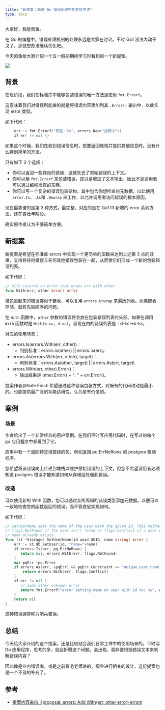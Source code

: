 ```yaml
---
title: "新提案：新增 Go 错误处理中的套娃方法"
type: docs
---
```


大家好，我是煎鱼。

在 Go 的编程中，错误处理机制的处理永远是大家在讨论。不过 Go1 没法大动干戈了，那就想办法继续优化吧。

今天煎鱼给大家介绍一个五一假期期间学习时看到的一个新提案。

![](https://image.eddycjy.com/09ca09665f7f177e5796631ae4add710.png)


## 背景

在现阶段，我们在标准库中能够包装错误的唯一方法是使用 `fmt.Errorf`。

这意味着我们对错误所能做的就是将错误内容添加到其 `.Error()` 输出中，以此实现 error 类型。

如下代码：

```go
	err := fmt.Errorf("煎鱼：%s", errors.New("放假中"))
	if err != nil {}
```

如果这个时候，我们在收到错误信息时，想要返回堆栈并提供其他信息时，没有什么特别简单的方法。

只有如下 3 个选择：
- 你可以返回一些其他的错误，这就失去了原始错误的上下文。
- 你可以用 `fmt.Errorf` 来包装错误，这只是增加了文本输出，因此不是调用者可以通过编程检查的东西。
- 你可以写一个复杂的错误包装结构，其中包含你想检查的元数据，以此使用 `error.Is`、`.As`和 `.Unwrap` 来工作，以允许调用者访问错误的根本原因。

现在最靠谱的是第 3 种方式，最完整，对应的是在 Go1.13 新增的 error 系列方法，还在青壮年阶段。

确实原作者认为不够简单方便。

## 新提案

新提案是希望在标准库 errors 中实现一个更简单的函数来达到上述第 3 点的效果，支持将任何错误与任何其他错误包装在一起，从而使它们形成一个新的包装错误列表。

如下代码：


```go
// With returns an error that wraps err with other.  
func With(err, other error) error
```

被包裹起来的错误类似于链表，可以复用 `errors.Unwrap` 来遍历列表。而类链表存储，就有先后顺序的问题。

在 `With` 函数中，`other` 参数的错误将会放在包装错误列表的头部。如果在调用  `With` 函数时是 `With(b->a, d->c)`，呈现在内的错误列表是：d->c->b->a。

对应的使用场景：
- errors.Is(errors.With(err, other))：
  - 判别标准：errors.Is(other) || errors.Is(err)。
- errors.As(errors.With(err, other), target)： 
  - 判别标准：errors.As(other, target) || errors.As(err, target)
- errors.With(err, other).Error()：
  - 输出结果是 other.Error() + ": " + err.Error()。

提案作者@Nate Finch 希望通过这种错误包装方式，对既有的代码改动是最小的。也能提供最广泛的功能适用性，认为是有价值的。

## 案例

### 场景

作者给出了一个非常经典的用户案例。在我们平时写应用代码时，在写过的每个 go 应用程序中都看到了它。

应用中有一个返回特定域错误的包，例如返回 pq.ErrNoRows 的 postgres 驱动程序。

您希望将该错误向上传递到堆栈以维护原始错误的上下文，但您不希望调用者必须知道 postgres 错误才能知道如何从存储层处理此错误。

### 改造

可以使用新的 With 函数，您可以通过众所周知的错误类型添加元数据，以便可以一致地检查您的函数返回的错误，而不管底层实现如何。

如下代码：

```go
// SetUserName sets the name of the user with the given id. This method returns 
// flags.NotFound if the user isn't found or flags.Conflict if a user with that
// name already exists. 
func (st *Storage) SetUserName(id uuid.UUID, name string) error {
    err := st.db.SetUser(id, "name="+name)
    if errors.Is(err, pq.ErrNoRows) {
       return nil, errors.With(err, flags.NotFound)
    }
    var pqErr *pq.Error
    if errors.As(err, &pqErr) && pqErr.Constraint == "unique_user_name" {
        return errors.With(err, flags.Conflict)
    }
    if err != nil {
       // some other unknown error
       return fmt.Errorf("error setting name on user with id %v: %w", err) 
    }
    return nil
}
```

这种错误通常称为哨兵错误。

## 总结

今天给大家介绍的这个提案，还是比较贴合我们日常工作中的使用场景的。平时写 Go 应用程序，思考的多，就会折腾这个问题。会出现，莫非要根据错误文本来判断错误内容？

因此像是业内错误库，或是之前看毛老师讲的，都会进行相关的设计。这份提案也是一个不错的补充了。


## 参考
- [提案内容来自《proposal: errors: Add With(err, other error) error》](https://github.com/golang/go/issues/52607)